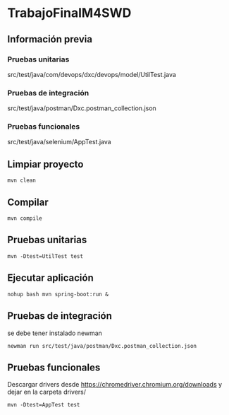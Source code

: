 # TrabajoFinalM4SWD
## Información previa

	
### Pruebas unitarias
src/test/java/com/devops/dxc/devops/model/UtilTest.java
### Pruebas de integración
src/test/java/postman/Dxc.postman_collection.json
### Pruebas funcionales
src/test/java/selenium/AppTest.java 

## Limpiar proyecto
```console
mvn clean
```

## Compilar
```console
mvn compile
```

## Pruebas unitarias
```console
mvn -Dtest=UtilTest test
```

## Ejecutar aplicación
```console
nohup bash mvn spring-boot:run &
```

## Pruebas de integración
se debe tener instalado newman
```console
newman run src/test/java/postman/Dxc.postman_collection.json
```

## Pruebas funcionales
Descargar drivers desde https://chromedriver.chromium.org/downloads y dejar en la carpeta drivers/
```console
mvn -Dtest=AppTest test
```
